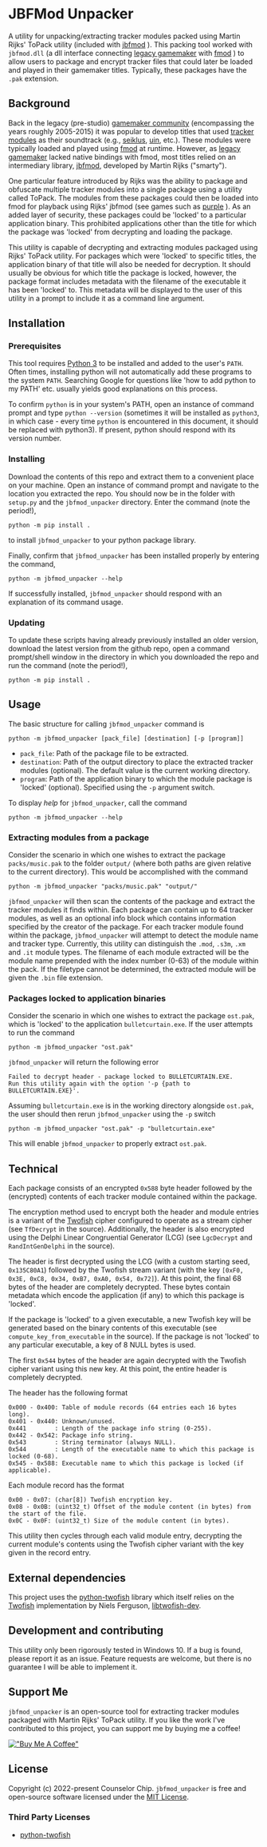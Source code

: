 # JBFMod Unpacker
A utility for unpacking/extracting tracker modules packed using Martin Rijks' ToPack utility (included with 
[jbfmod](https://web.archive.org/web/20080113222231/http:/gmc.yoyogames.com/index.php?showtopic=108103)
).
This packing tool worked with `jbfmod.dll` (a dll interface connecting 
[legacy gamemaker](https://web.archive.org/web/20060218132040/http:/www.gamemaker.nl/) 
with 
[fmod](https://www.fmod.com/)
) to allow users to package and encrypt tracker files that could later be 
loaded and played in their gamemaker titles. Typically, these packages have the `.pak` extension. 

## Background
Back in the legacy (pre-studio) [gamemaker community](https://web.archive.org/web/20080113080157/http:/gmc.yoyogames.com/) 
(encompassing the years roughly 2005-2015) it was popular to develop titles that used 
[tracker modules](https://en.wikipedia.org/wiki/Module_file) 
as their soundtrack (e.g., 
[seiklus](https://web.archive.org/web/20180313061901/http:/autofish.net/clysm/art/video_games/seiklus/index.html),
[uin](https://web.archive.org/web/20150330092808/https:/www.tigsource.com/2010/04/20/uin/), 
etc.). 
These modules were typically loaded and played using [fmod](https://www.fmod.com/) at runtime. 
However, as [legacy gamemaker](https://web.archive.org/web/20060218132040/http:/www.gamemaker.nl/) 
lacked native bindings with fmod, most titles relied on an intermediary library, 
[jbfmod](https://web.archive.org/web/20080113222231/http:/gmc.yoyogames.com/index.php?showtopic=108103),
developed by Martin Rijks ("smarty"). 

One particular feature introduced by Rijks was the ability to package and obfuscate multiple tracker modules into a single 
package using a utility called ToPack. The modules from these packages could then be loaded into fmod for playback using 
Rijks' jbfmod (see games such as 
[purple](https://web.archive.org/web/20210227182925/https:/www.yygarchive.org/game/92136)
). As an added layer of security, these packages could be 'locked' to a particular application binary. This prohibited 
applications other than the title for which the package was 'locked' from decrypting and loading the package. 

This utility is capable of decrypting and extracting modules packaged using Rijks' ToPack utility. For packages which 
were 'locked' to specific titles, the application binary of that title will also be needed for decryption. 
It should usually be obvious for which title the package is locked, however, the package format includes metadata with
the filename of the executable it has been 'locked' to. This metadata will be displayed to the user of this utility in
a prompt to include it as a command line argument.


## Installation
### Prerequisites
This tool requires [Python 3](https://www.python.org/download/releases/3.0/)
to be installed and added to the user's `PATH`. 
Often times, installing python will not automatically add these programs to the system `PATH`. 
Searching Google for questions like 'how to add python to my PATH' etc. usually yields good explanations 
on this process.

To confirm `python` is in your system's PATH, open an instance of command prompt and type `python --version` 
(sometimes it will be installed as `python3`, in which case - every time `python` is encountered in this 
document, it should be replaced with python3). If present, python should respond with its version number.

### Installing
Download the contents of this repo and extract them to a convenient place on your machine. 
Open an instance of command prompt and navigate to the location you extracted the repo. 
You should now be in the folder with `setup.py` and the `jbfmod_unpacker` directory. Enter the command (note the period!),

```
python -m pip install .
```

to install `jbfmod_unpacker` to your python package library.

Finally, confirm that `jbfmod_unpacker` has been installed properly by entering the command,

```
python -m jbfmod_unpacker --help
```

If successfully installed, `jbfmod_unpacker` should respond with an explanation of its command usage.


### Updating
To update these scripts having already previously installed an older version, 
download the latest version from the github repo, open a command prompt/shell window in the directory 
in which you downloaded the repo and run the command (note the period!),

```
python -m pip install .
```

## Usage

The basic structure for calling `jbfmod_unpacker` command is

```
python -m jbfmod_unpacker [pack_file] [destination] [-p [program]]
```


- `pack_file`: Path of the package file to be extracted.
- `destination`: Path of the output directory to place the extracted tracker modules (optional).
    The default value is the current working directory.
- `program`: Path of the application binary to which the module package is 'locked' (optional).
    Specified using the `-p` argument switch.

To display *help* for `jbfmod_unpacker`, call the command

```
python -m jbfmod_unpacker --help
```


### Extracting modules from a package

Consider the scenario in which one wishes to extract the package `packs/music.pak` to the 
folder `output/` (where both paths are given relative to the current directory). 
This would be accomplished with the command

```
python -m jbfmod_unpacker "packs/music.pak" "output/"
```

`jbfmod_unpacker` will then scan the contents of the package and extract the tracker
modules it finds within. Each package can contain up to 64 tracker modules, as well as an optional
info block which contains information specified by the creator of the package.
For each tracker module found within the package, `jbfmod_unpacker` will attempt to detect the
module name and tracker type. Currently, this utility can distinguish the `.mod`, `.s3m`, `.xm` and
`.it` module types.
The filename of each module extracted will be the module name
prepended with the index number (0-63) of the module within the pack. 
If the filetype cannot be determined, the extracted module will be given the `.bin` file extension.


### Packages locked to application binaries

Consider the scenario in which one wishes to extract the package `ost.pak`, which is 'locked'
to the application `bulletcurtain.exe`.
If the user attempts to run the command 

```
python -m jbfmod_unpacker "ost.pak" 
```

`jbfmod_unpacker` will return the following error

```
Failed to decrypt header - package locked to BULLETCURTAIN.EXE.
Run this utility again with the option '-p {path to BULLETCURTAIN.EXE}'.
```

Assuming `bulletcurtain.exe` is in the working directory alongside `ost.pak`,
the user should then rerun `jbfmod_unpacker` using the `-p` switch

```
python -m jbfmod_unpacker "ost.pak" -p "bulletcurtain.exe"
```

This will enable `jbfmod_unpacker` to properly extract `ost.pak`.

## Technical

Each package consists of an encrypted `0x588` byte header followed by the (encrypted) 
contents of each tracker module contained within the package. 

The encryption method used to encrypt both the header and module entries is a variant of the 
[Twofish](https://en.wikipedia.org/wiki/Twofish) cipher configured to operate as a stream cipher
(see `TfDecrypt` in the source). Additionally, the header is also encrypted using the Delphi Linear 
Congruential Generator (LCG) (see `LgcDecrypt` and `RandIntGenDelphi` in the source).

The header is first decrypted using the LCG (with a custom starting seed, `0x135C80A1`) followed by 
the Twofish stream variant (with the key `[0xF0, 0x3E, 0xC8, 0x34, 0xB7, 0xA0, 0x54, 0x72]`).
At this point, the final 68 bytes of the header are completely decrypted. These bytes contain
metadata which encode the application (if any) to which this package is 'locked'.

If the package is 'locked' to a given executable, a new Twofish key will be generated based on the
binary contents of this executable (see `compute_key_from_executable` in the source). If the package
is not 'locked' to any particular executable, a key of 8 NULL bytes is used.

The first `0x544` bytes of the header are again decrypted with the Twofish cipher variant using this 
new key. At this point, the entire header is completely decrypted.

The header has the following format

```
0x000 - 0x400: Table of module records (64 entries each 16 bytes long).
0x401 - 0x440: Unknown/unused.
0x441        : Length of the package info string (0-255).
0x442 - 0x542: Package info string.
0x543        : String terminator (always NULL).
0x544        : Length of the executable name to which this package is locked (0-68).
0x545 - 0x588: Executable name to which this package is locked (if applicable).
```

Each module record has the format

```
0x00 - 0x07: (char[8]) Twofish encryption key.
0x08 - 0x0B: (uint32_t) Offset of the module content (in bytes) from the start of the file.
0x0C - 0x0F: (uint32_t) Size of the module content (in bytes).
```

This utility then cycles through each valid module entry, decrypting the current module's contents 
using the Twofish cipher variant with the key given in the record entry.

## External dependencies 

This project uses the [python-twofish](https://github.com/keybase/python-twofish/) library
which itself relies on the [Twofish](https://en.wikipedia.org/wiki/Twofish) implementation 
by Niels Ferguson, [libtwofish-dev](https://packages.debian.org/sid/libtwofish-dev).

## Development and contributing
This utility only been rigorously tested in Windows 10. 
If a bug is found, please report it as an issue. Feature requests are welcome, 
but there is no guarantee I will be able to implement it.

## Support Me
`jbfmod_unpacker` is an open-source tool for extracting tracker modules packaged with Martin Rijks' ToPack utility.
If you like the work I've contributed to this project, you can support me by buying me a coffee!

[!["Buy Me A Coffee"](https://www.buymeacoffee.com/assets/img/custom_images/orange_img.png)](https://www.buymeacoffee.com/counselor.chip)

## License
Copyright (c) 2022-present Counselor Chip.
`jbfmod_unpacker` is free and open-source software licensed under the [MIT License](/LICENSE).

### Third Party Licenses
 - [python-twofish](https://github.com/keybase/python-twofish/blob/master/LICENSE)


